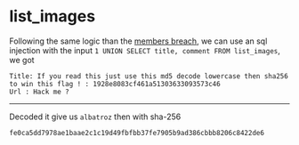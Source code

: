 # list_images

Following the same logic than the [members breach](../../members/ressources/walktrough.md), we can use an sql injection with the
input `1 UNION SELECT title, comment FROM list_images`, we got
```
Title: If you read this just use this md5 decode lowercase then sha256 to win this flag ! : 1928e8083cf461a51303633093573c46
Url : Hack me ?
```
---
Decoded it give us `albatroz` then with sha-256
```
fe0ca5dd7978ae1baae2c1c19d49fbfbb37fe7905b9ad386cbbb8206c8422de6
```
